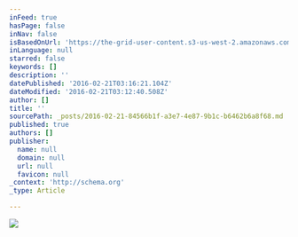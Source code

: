 ```yaml
---
inFeed: true
hasPage: false
inNav: false
isBasedOnUrl: 'https://the-grid-user-content.s3-us-west-2.amazonaws.com/aa4adfa1-3c1d-4a82-a2d7-2778cd72c670.png'
inLanguage: null
starred: false
keywords: []
description: ''
datePublished: '2016-02-21T03:16:21.104Z'
dateModified: '2016-02-21T03:12:40.508Z'
author: []
title: ''
sourcePath: _posts/2016-02-21-84566b1f-a3e7-4e87-9b1c-b6462b6a8f68.md
published: true
authors: []
publisher:
  name: null
  domain: null
  url: null
  favicon: null
_context: 'http://schema.org'
_type: Article

---
```

![](https://s3-us-west-2.amazonaws.com/the-grid-img/p/9e719812cab114115bcf96a730c3425889478b08.png)